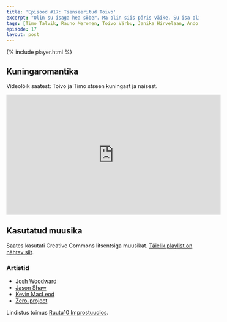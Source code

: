 ```yaml
---
title: 'Episood #17: Tsenseeritud Toivo'
excerpt: "Olin su isaga hea sõber. Ma olin siis päris väike. Su isa oli hea mees... vinge mees. Kahju, et teda enam ei ole. Ta suri ära. Lahinguväljal."
tags: [Timo Talvik, Rauno Meronen, Toivo Värbu, Janika Hirvelaan, Ando Roots]
episode: 17
layout: post
---
```


{% include player.html %}

## Kuningaromantika

Videolõik saatest: Toivo ja Timo stseen kuningast ja naisest.

<iframe width="560" height="315" src="https://www.youtube-nocookie.com/embed/So15mFzzxoU?rel=0" frameborder="0" allowfullscreen></iframe>

## Kasutatud muusika

Saates kasutati Creative Commons litsentsiga muusikat. [Täielik playlist on nähtav siit](/cue/17.cue).

### Artistid

- [Josh Woodward](https://www.joshwoodward.com)
- [Jason Shaw](http://audionautix.com)
- [Kevin MacLeod](https://incompetech.com)
- [Zero-project](http://zero-project.gr)

Lindistus toimus [Ruutu10 Improstuudios](http://ruutu10.ee/).